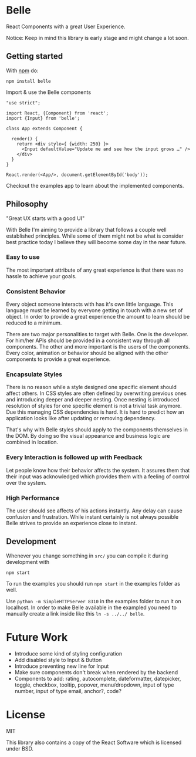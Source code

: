 # Belle

React Components with a great User Experience.

Notice: Keep in mind this library is early stage and might change a lot soon.

## Getting started

With [npm](http://npmjs.org) do:

```
npm install belle
```

Import & use the Belle components

```
"use strict";

import React, {Component} from 'react';
import {Input} from 'belle';

class App extends Component {

  render() {
    return <div style={ {width: 250} }>
      <Input defaultValue="Update me and see how the input grows …" />
    </div>
  }
}

React.render(<App/>, document.getElementById('body'));
```

Checkout the examples app to learn about the implemented components.

## Philosophy

"Great UX starts with a good UI"

With Belle I'm aiming to provide a library that follows a couple well established
principles. While some of them might not be what is consider best practice today
I believe they will become some day in the near future.

### Easy to use

The most important attribute of any great experience is that there was no hassle to achieve
your goals.

### Consistent Behavior

Every object someone interacts with has it's own little language. This language
must be learned by everyone getting in touch with a new set of object. In order
to provide a great experience the amount to learn should be reduced to a minimum.

There are two major personalities to target with Belle. One is the developer.
For him/her APIs should be provided in a consistent way through all components.
The other and more important is the users of the components. Every color,
animation or behavior should be aligned with the other components to provide
a great experience.

### Encapsulate Styles

There is no reason while a style designed one specific element should affect
others. In CSS styles are often defined by overwriting previous ones and introducing
deeper and deeper nesting. Once nesting is introduced resolution of styles for one
specific element is not a trivial task anymore. Due this managing CSS dependencies
is hard. It is hard to predict how an application looks like after updating or
removing dependency.

That's why with Belle styles should apply to the components themselves in the DOM.
By doing so the visual appearance and business logic are combined in location.

### Every Interaction is followed up with Feedback

Let people know how their behavior affects the system. It assures them that
their input was acknowledged which provides them with a feeling of control over
the system.

### High Performance

The user should see affects of his actions instantly. Any delay can cause confusion
and frustration. While instant certainly is not always possible Belle strives to
provide an experience close to instant.

## Development

Whenever you change something in `src/` you can compile it during development with

```
npm start
```

To run the examples you should run `npm start` in the examples folder as well.

Use `python -m SimpleHTTPServer 8310` in the examples folder to run it on localhost.
In order to make Belle available in the exampled you need to manually create a link
inside like this `ln -s ../../ belle`.

# Future Work

- Introduce some kind of styling configuration
- Add disabled style to Input & Button
- Introduce preventing new line for Input
- Make sure components don't break when rendered by the backend
- Components to add: rating, autocomplete, dateformatter, datepicker, toggle, checkbox, tooltip, popover, menu/dropdown, input of type number, input of type email, anchor?, code?

# License

MIT

This library also contains a copy of the React Software which is licensed under BSD.

